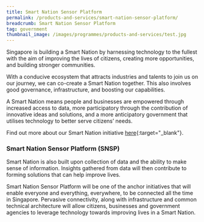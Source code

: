 ```yaml
---
title: Smart Nation Sensor Platform
permalink: /products-and-services/smart-nation-sensor-platform/
breadcrumb: Smart Nation Sensor Platform
tag: government
thumbnail_image: /images/programmes/products-and-services/test.jpg
---
```

Singapore is building a Smart Nation by harnessing technology to the fullest with the aim of improving the lives of citizens, creating more opportunities, and building stronger communities.

With a conducive ecosystem that attracts industries and talents to join us on our journey, we can co-create a Smart Nation together. This also involves good governance, infrastructure, and boosting our capabilities.

A Smart Nation means people and businesses are empowered through increased access to data, more participatory through the contribution of innovative ideas and solutions, and a more anticipatory government that utilises technology to better serve citizens’ needs.

Find out more about our Smart Nation initiative [here](http://www.smartnation.sg/){:target="_blank"}.

### **Smart Nation Sensor Platform (SNSP)**
Smart Nation is also built upon collection of data and the ability to make sense of information. Insights gathered from data will then contribute to forming solutions that can help improve lives.

Smart Nation Sensor Platform will be one of the anchor initiatives that will enable everyone and everything, everywhere, to be connected all the time in Singapore. Pervasive connectivity, along with infrastructure and common technical architecture will allow citizens, businesses and government agencies to leverage technology towards improving lives in a Smart Nation.
